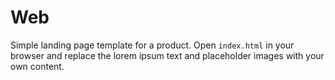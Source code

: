 # Web

Simple landing page template for a product. Open `index.html` in your browser and replace the lorem ipsum text and placeholder images with your own content.
